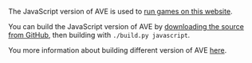 The JavaScript version of AVE is used to [run games on this website](/play).

You can build the JavaScript version of AVE by [downloading the source from GitHub](/git),
then building with `./build.py javascript`.

You more information about building different version of AVE [here](/docs/build.md).

